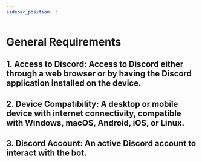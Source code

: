 ```yaml
---
sidebar_position: 3
---
```


# General Requirements

## 1. Access to Discord: Access to Discord either through a web browser or by having the Discord application installed on the device.
## 2. Device Compatibility: A desktop or mobile device with internet connectivity, compatible with Windows, macOS, Android, iOS, or Linux.
## 3. Discord Account: An active Discord account to interact with the bot.
